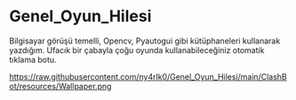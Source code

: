 # Genel_Oyun_Hilesi
Bilgisayar görüşü temelli, Opencv, Pyautogui gibi kütüphaneleri kullanarak yazdığım. Ufacık bir çabayla çoğu oyunda kullanabileceğiniz otomatik tıklama botu.

https://raw.githubusercontent.com/ny4rlk0/Genel_Oyun_Hilesi/main/ClashBot/resources/Wallpaper.png
